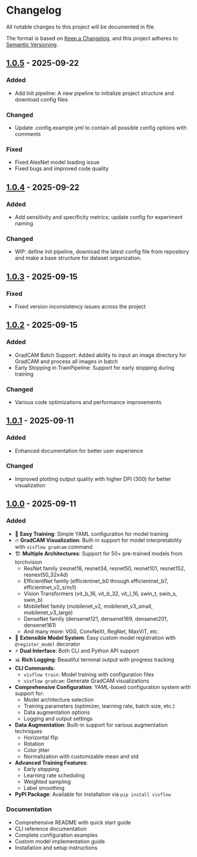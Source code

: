 # Changelog

All notable changes to this project will be documented in file.

The format is based on [Keep a Changelog](https://keepachangelog.com/en/1.1.0/),
and this project adheres to [Semantic Versioning](https://semver.org/spec/v2.0.0.html).

## [1.0.5] - 2025-09-22

### Added

- Add Init pipeline: A new pipeline to initialize project structure and download config files

### Changed

- Update .config.example.yml to contain all possible config options with comments

### Fixed

- Fixed AlexNet model loading issue
- Fixed bugs and improved code quality

## [1.0.4] - 2025-09-22

### Added

- Add sensitivity and specificity metrics; update config for experiment naming

### Changed

- WIP: define init pipeline, download the latest config file from repository and make a base structure for dataset
  organization.

## [1.0.3] - 2025-09-15

### Fixed

- Fixed version inconsistency issues across the project

## [1.0.2] - 2025-09-15

### Added

- GradCAM Batch Support: Added ability to input an image directory for GradCAM and process all images in batch
- Early Stopping in TrainPipeline: Support for early stopping during training

### Changed

- Various code optimizations and performance improvements

## [1.0.1] - 2025-09-11

### Added

- Enhanced documentation for better user experience

### Changed

- Improved plotting output quality with higher DPI (300) for better visualization

## [1.0.0] - 2025-09-11

### Added

- 🎯 **Easy Training**: Simple YAML configuration for model training
- 🔥 **GradCAM Visualization**: Built-in support for model interpretability with `visflow gradcam` command
- 🏗️ **Multiple Architectures**: Support for 50+ pre-trained models from torchvision
    - ResNet family (resnet18, resnet34, resnet50, resnet101, resnet152, resnext50_32x4d)
    - EfficientNet family (efficientnet_b0 through efficientnet_b7, efficientnet_v2_s/m/l)
    - Vision Transformers (vit_b_16, vit_b_32, vit_l_16, swin_t, swin_s, swin_b)
    - MobileNet family (mobilenet_v2, mobilenet_v3_small, mobilenet_v3_large)
    - DenseNet family (densenet121, densenet169, densenet201, densenet161)
    - And many more: VGG, ConvNeXt, RegNet, MaxViT, etc.
- 🎨 **Extensible Model System**: Easy custom model registration with `@register_model` decorator
- ⚡ **Dual Interface**: Both CLI and Python API support
- 📊 **Rich Logging**: Beautiful terminal output with progress tracking
- **CLI Commands**:
    - `visflow train`: Model training with configuration files
    - `visflow gradcam`: Generate GradCAM visualizations
- **Comprehensive Configuration**: YAML-based configuration system with support for:
    - Model architecture selection
    - Training parameters (optimizer, learning rate, batch size, etc.)
    - Data augmentation options
    - Logging and output settings
- **Data Augmentation**: Built-in support for various augmentation techniques
    - Horizontal flip
    - Rotation
    - Color jitter
    - Normalization with customizable mean and std
- **Advanced Training Features**:
    - Early stopping
    - Learning rate scheduling
    - Weighted sampling
    - Label smoothing
- **PyPI Package**: Available for installation via `pip install visflow`

### Documentation

- Comprehensive README with quick start guide
- CLI reference documentation
- Complete configuration examples
- Custom model implementation guide
- Installation and setup instructions

[unreleased]: https://github.com/6ixGODD/visflow/compare/v1.0.5...HEAD

[1.0.5]: https://github.com/6ixGODD/visflow/compare/v1.0.4...v1.0.5

[1.0.4]: https://github.com/6ixGODD/visflow/compare/v1.0.3...v1.0.4

[1.0.3]: https://github.com/6ixGODD/visflow/compare/v1.0.2...v1.0.3

[1.0.2]: https://github.com/6ixGODD/visflow/compare/v1.0.1...v1.0.2

[1.0.1]: https://github.com/6ixGODD/visflow/compare/v1.0.0...v1.0.1

[1.0.0]: https://github.com/6ixGODD/visflow/releases/tag/v1.0.0